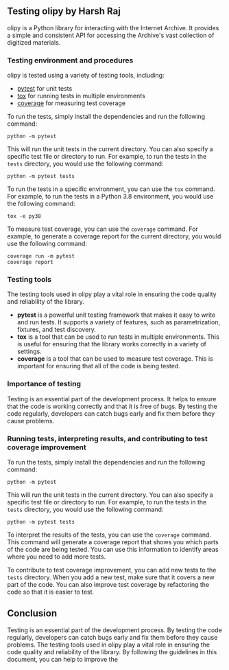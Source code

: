 ## Testing olipy by Harsh Raj

olipy is a Python library for interacting with the Internet Archive. It provides a simple and consistent API for accessing the Archive's vast collection of digitized materials.

### Testing environment and procedures

olipy is tested using a variety of testing tools, including:

* [pytest](https://docs.pytest.org/en/stable/) for unit tests
* [tox](https://tox.readthedocs.io/en/latest/) for running tests in multiple environments
* [coverage](https://coverage.readthedocs.io/en/latest/) for measuring test coverage

To run the tests, simply install the dependencies and run the following command:

```
python -m pytest
```

This will run the unit tests in the current directory. You can also specify a specific test file or directory to run. For example, to run the tests in the `tests` directory, you would use the following command:

```
python -m pytest tests
```

To run the tests in a specific environment, you can use the `tox` command. For example, to run the tests in a Python 3.8 environment, you would use the following command:

```
tox -e py38
```

To measure test coverage, you can use the `coverage` command. For example, to generate a coverage report for the current directory, you would use the following command:

```
coverage run -m pytest
coverage report
```

### Testing tools

The testing tools used in olipy play a vital role in ensuring the code quality and reliability of the library.

* **pytest** is a powerful unit testing framework that makes it easy to write and run tests. It supports a variety of features, such as parametrization, fixtures, and test discovery.
* **tox** is a tool that can be used to run tests in multiple environments. This is useful for ensuring that the library works correctly in a variety of settings.
* **coverage** is a tool that can be used to measure test coverage. This is important for ensuring that all of the code is being tested.

### Importance of testing

Testing is an essential part of the development process. It helps to ensure that the code is working correctly and that it is free of bugs. By testing the code regularly, developers can catch bugs early and fix them before they cause problems.

### Running tests, interpreting results, and contributing to test coverage improvement

To run the tests, simply install the dependencies and run the following command:

```
python -m pytest
```

This will run the unit tests in the current directory. You can also specify a specific test file or directory to run. For example, to run the tests in the `tests` directory, you would use the following command:

```
python -m pytest tests
```

To interpret the results of the tests, you can use the `coverage` command. This command will generate a coverage report that shows you which parts of the code are being tested. You can use this information to identify areas where you need to add more tests.

To contribute to test coverage improvement, you can add new tests to the `tests` directory. When you add a new test, make sure that it covers a new part of the code. You can also improve test coverage by refactoring the code so that it is easier to test.

## Conclusion

Testing is an essential part of the development process. By testing the code regularly, developers can catch bugs early and fix them before they cause problems. The testing tools used in olipy play a vital role in ensuring the code quality and reliability of the library. By following the guidelines in this document, you can help to improve the